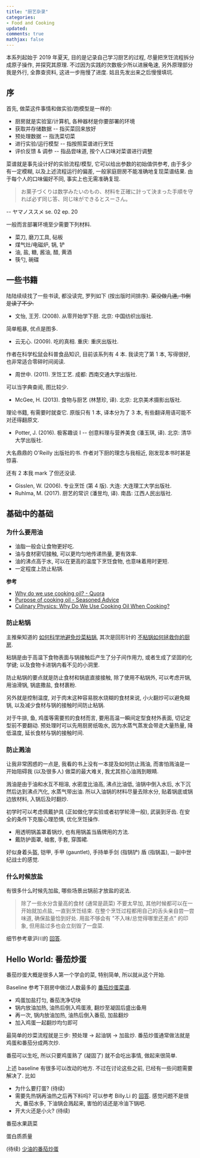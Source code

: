 ```yaml
---
title: "厨艺杂录"
categories: 
- Food and Cooking
updated: 
comments: true
mathjax: false
---
```


本系列起始于 2019 年夏天, 目的是记录自己学习厨艺的过程, 尽量把烹饪流程拆分成原子操作, 并探究其原理. 不过因为实践的次数极少所以进展龟速, 另外原理部分我是外行, 全靠查资料, 这进一步拖慢了进度. 姑且先发出来之后慢慢填坑.

<!-- more -->

## 序

首先, 做菜这件事情和做实验/跑模型是一样的: 

- 厨房就是实验室/计算机, 各种器材是你要部署的环境
- 获取并存储数据 -- 指买菜回来放好
- 预处理数据 -- 指洗菜切菜
- 进行实验/运行模型 -- 指按照菜谱进行烹饪
- 评价反馈 & 调参 -- 指品尝味道, 按个人口味对菜谱进行调整

菜谱就是事先设计好的实验流程/模型, 它可以给出参数的初始值供参考, 由于多少有一定模糊, 以及上述流程运行的偏差, 一般家庭厨房不能准确地复现菜谱结果. 由于每个人的口味偏好不同, 事实上也无需准确复现.

> お菓子づくりは数学みたいのもの、材料を正確に計って決まった手順を守れば必ず同じ答、同じ味ができるとスーさん。

-- ヤマノススメ se. 02 ep. 20

一般而言部署环境至少需要下列材料.

- 菜刀, 磨刀工具, 砧板
- 煤气灶/电磁炉, 锅, 铲
- 油, 盐, 糖, 酱油, 醋, 黄酒
- 筷勺, 碗碟

## 一些书籍

陆陆续续找了一些书读, 都没读完, 罗列如下 (按出版时间排序). ~~菜没做几道, 书倒是读了不少.~~

- 文怡, 王芳. (2008). 从零开始学下厨. 北京: 中国纺织出版社.

简单粗暴, 优点是图多.

- 云无心. (2009). 吃的真相. 重庆: 重庆出版社.

作者在科学松鼠会科普食品知识, 目前该系列有 4 本. 我读完了第 1 本, 写得很好, 也非常适合零碎时间阅读.

- 周世中. (2011). 烹饪工艺. 成都: 西南交通大学出版社.

可以当字典查阅, 图比较少.

- McGee, H. (2013). 食物与厨艺 (林慧珍, 译). 北京: 北京美术摄影出版社.

理论书籍, 有需要时就查它. 原版只有 1 本, 译本分为了 3 本, 有些翻译用语可能不对还得翻原文.

- Potter, J. (2016). 极客趣谈 I -- 创意料理与营养美食 (潘玉琪, 译). 北京: 清华大学出版社.

大名鼎鼎的 O'Reilly 出版社的书. 作者对下厨的理念与我相近, 刚发现本书时甚是惊喜. 

还有 2 本我 mark 了但还没读.

- Gisslen, W. (2006). 专业烹饪 (第 4 版). 大连: 大连理工大学出版社.
- Ruhlma, M. (2017). 厨艺的常识 (潘昱均, 译). 南昌: 江西人民出版社.

## 基础中的基础

### 为什么要用油

- 油脂一般会让食物更好吃.
- 油与食材密切接触, 可以更均匀地传递热量, 更有效率.
- 油的沸点高于水, 可以在更高的温度下烹饪食物, 也意味着用时更短.
- 一定程度上防止粘锅.

**参考**

- [Why do we use cooking oil? - Quora](https://www.quora.com/Why-do-we-use-cooking-oil)
- [Purpose of cooking oil - Seasoned Advice](https://cooking.stackexchange.com/questions/69100/purpose-of-cooking-oil)
- [Culinary Physics: Why Do We Use Cooking Oil When Cooking?](http://culinaryphysics.blogspot.com/2014/03/why-do-we-use-cooking-oil.html)

### 防止粘锅

主推柴知道的 [如何科学地避免炒菜粘锅](https://www.bilibili.com/video/BV1YJ411x7Nn), 其次是回形针的 [不粘锅如何拯救你的厨房](https://www.bilibili.com/video/BV11E41187nH?from=search&seid=11211750370753492404).

粘锅是由于高温下食物表面与锅接触后产生了分子间作用力, 或者生成了坚固的化学键; 以及食物卡进锅内看不见的小洞里. 

防止粘锅的要点就是防止食材和锅底直接接触, 除了使用不粘锅外, 可以考虑开锅, 用油滑锅, 锅底撒盐, 食材裹粉. 

另外就是控制温度, 对于肉末这种容易脱水烧糊的食材来说, 小火翻炒可以避免糊锅, 以及减少食材与锅的接触时间防止粘锅.

对于牛排, 鱼, 鸡蛋等需要煎的食材而言, 要用高温一瞬间定型食材外表面, 切记定型前不要翻动. 预处理时可以先用厨房纸吸水, 因为水蒸气蒸发会带走大量热量, 降低温度, 延长食材与锅的接触时间.

### 防止溅油

让我非常困惑的一点是, 我看的书上没有一本提及如何防止溅油, 而害怕溅油是一开始阻碍我 (以及很多人) 做菜的最大难关, 我尤其担心油溅到眼睛.

溅油是由于油和水互不相溶, 水密度比油高, 沸点比油低, 油锅中倒入水后, 水下沉然后达到沸点汽化, 水蒸气带出油. 所以入油锅的材料尽量去除水分, 贴着锅底或锅边放材料, 入锅后及时翻炒.

初学时可以考虑佩戴护具 (正如做化学实验或者初学轮滑一般), 武装到牙齿. 在安全的条件下克服心理恐惧, 优化烹饪操作.

- 用透明锅盖罩着锅炒, 也有用锅盖当盾牌用的方法.
- 戴防护面罩, 袖套, 手套, 穿围裙.

好似身着头盔, 铠甲, 手甲 (gauntlet), 手持单手剑 (指锅铲) 盾 (指锅盖), 一副中世纪战士的感觉.

### 什么时候放盐

有很多什么时候先加盐, 哪些场景出锅前才放盐的说法.

> 除了一些水分含量高的食材 (通常是蔬菜) 不要太早加, 其他时候都可以在一开始就加点盐, 一直到烹饪结束. 在整个烹饪过程都用自己的舌头亲自尝一尝味道, 确保盐量恰到好处. 用盐不够会有 "不入味/总觉得哪里还差点" 的印象, 但用盐过多也会立刻毁了一盘菜. 

细节参考章沪川的 [回答](https://www.zhihu.com/question/23914243/answer/1193310391).

## Hello World: 番茄炒蛋

番茄炒蛋大概是很多人第一个学会的菜, 特别简单, 所以就从这个开始.

Baseline 参考下厨房中做过人数最多的 [番茄炒蛋菜谱](http://www.xiachufang.com/recipe/1012917/).

- 鸡蛋加盐打匀, 番茄洗净切块
- 锅内放油加热, 油热后倒入鸡蛋液, 翻炒至凝固后盛出备用
- 再一次, 锅内放油加热, 油热后倒入番茄, 加盐翻炒
- 加入鸡蛋一起翻炒均匀即可

最简单的炒菜流程就是三步: 预处理 -> 起油锅 -> 加盐炒. 番茄炒蛋通常做法就是鸡蛋和番茄分成两次炒. 

番茄可以生吃, 所以只要鸡蛋熟了 (凝固了) 就不会吃出事情, 做起来很简单.

上述 baseline 有很多可以改动的地方. 不过在讨论这些之前, 已经有一些问题需要解决了. 比如

- 为什么要打蛋? (待续)
- 需要先热锅再油热之后再下料吗? 可以参考 Billy.Li 的 [回答](https://www.zhihu.com/question/48700795). 感觉问题不是很大, 番茄水多, 下油锅会溅起来, 害怕的话还是冷油下锅吧.
- 开大火还是小火? (待续)

番茄水果蔬菜

蛋白质质量

(待续) [少油的番茄炒蛋](https://zhuanlan.zhihu.com/p/30438318)